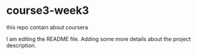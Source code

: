 # course3-week3
this repo contain about coursera

I am editing the README file. Adding some more details about the project description.
